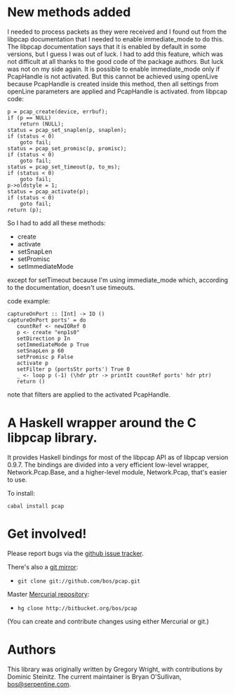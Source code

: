 # New methods added
I needed to process packets as they were received and I found out from the libpcap documentation that I needed to enable immediate_mode to do this. 
The libpcap documentation says that it is enabled by default in some versions, but I guess I was out of luck.
I had to add this feature, which was not difficult at all thanks to the good code of the package authors.
But luck was not on my side again.
It is possible to enable immediate_mode only if PcapHandle is not activated. But this cannot be achieved using openLive because PcapHandle is created inside this method, then all settings from openLine parameters are applied and PcapHandle is activated.
from libpcap code:
```
p = pcap_create(device, errbuf);
if (p == NULL)
    return (NULL);
status = pcap_set_snaplen(p, snaplen);
if (status < 0)
    goto fail;
status = pcap_set_promisc(p, promisc);
if (status < 0)
    goto fail;
status = pcap_set_timeout(p, to_ms);
if (status < 0)
    goto fail;
p->oldstyle = 1;
status = pcap_activate(p);
if (status < 0)
    goto fail;
return (p);
```
So I had to add all these methods:
 - create
 - activate
 - setSnapLen
 - setPromisc
 - setImmediateMode

except for setTimeout because I'm using immediate_mode which, according to the documentation, doesn't use timeouts.

code example:
 ```
captureOnPort :: [Int] -> IO ()
captureOnPort ports' = do
    countRef <- newIORef 0
    p <- create "enp1s0"
    setDirection p In
    setImmediateMode p True
    setSnapLen p 60
    setPromisc p False
    activate p
    setFilter p (portsStr ports') True 0
    _ <- loop p (-1) (\hdr ptr -> printIt countRef ports' hdr ptr)
    return ()
```
note that filters are applied to the activated PcapHandle.

# A Haskell wrapper around the C libpcap library.

It provides Haskell bindings for most of the libpcap API as of libpcap
version 0.9.7.  The bindings are divided into a very efficient
low-level wrapper, Network.Pcap.Base, and a higher-level module,
Network.Pcap, that's easier to use.

To install:

    cabal install pcap


# Get involved!

Please report bugs via the
[github issue tracker](https://github.org/bos/pcap).

There's also a [git mirror](http://github.com/bos/pcap):

* `git clone git://github.com/bos/pcap.git`

Master [Mercurial repository](http://bitbucket.org/bos/pcap):

* `hg clone http://bitbucket.org/bos/pcap`

(You can create and contribute changes using either Mercurial or git.)


# Authors

This library was originally written by Gregory Wright, with contributions
by Dominic Steinitz.  The current maintainer is Bryan O'Sullivan,
<bos@serpentine.com>.
